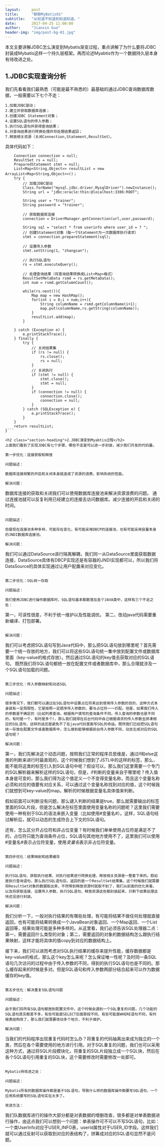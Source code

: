 ```yaml
---
layout:     post
title:      "聊聊MyBatis01"
subtitle:   "从知道不知道到知道知道。"
date:       2017-04-25 11:00:00
author:     "Jianxin Guo"
header-img: "img/post-bg-01.jpg"
---
```



本文主要讲解JDBC怎么演变到Mybatis渐变过程，重点讲解了为什么要将JDBC封装成Mybatis这样一个持久层框架。再而论述Myabtis作为一个数据持久层本身有待改进之处。

<h2 class="section-heading">1.JDBC实现查询分析</h2>
我们先看看我们最熟悉（可能是最不熟悉的）最基础的通过JDBC查询数据库数据，一般需要以下七个不走：

```
1.加载JDBC驱动；
2.建立并获取数据库连接；
3.创建JDBC Statement对象；
4.设置SQL语句的传入参数；
5.执行SQL语句并获得查询结果；
6.对查询结果进行转换处理并将处理结果返回；
7.释放相关资源（关闭Connection,Statement,ResultSet）。
```

具体代码如下：

```public static List<Map<String,Object>> queryForList(){  
    Connection connection = null;  
    ResultSet rs = null;  
    PreparedStatement stmt = null;  
    List<Map<String,Object>> resultList = new ArrayList<Map<String,Object>>()；  
    try {  
        // 加载JDBC驱动  
        Class.forName("mysql.jdbc.driver.MysqlDriver").newInstance();  
        String url = "jdbc:oracle:thin:@localhost:3306:ROOT";  

        String user = "trainer";   
        String password = "trainer";   

        // 获取数据库连接  
        connection = DriverManager.getConnection(url,user,password);   

        String sql = "select * from userinfo where user_id = ? ";  
        // 创建Statement对象（每一个Statement为一次数据库执行请求）  
        stmt = connection.prepareStatement(sql);  

        // 设置传入参数  
        stmt.setString(1, "zhangsan");  

        // 执行SQL语句  
        rs = stmt.executeQuery();  

        // 处理查询结果（将查询结果转换成List<Map>格式）  
        ResultSetMetaData rsmd = rs.getMetaData();  
        int num = rsmd.getColumnCount();  

        while(rs.next()){  
            Map map = new HashMap();  
            for(int i = 0;i < num;i++){  
                String columnName = rsmd.getColumnName(i+1);  
                map.put(columnName,rs.getString(columnName));  
            }  
            resultList.add(map);  
        }  

    } catch (Exception e) {  
        e.printStackTrace();  
    } finally {  
        try {  
            // 关闭结果集  
            if (rs != null) {  
                rs.close();  
                rs = null;  
            }  
            // 关闭执行  
            if (stmt != null) {  
                stmt.close();  
                stmt = null;  
            }  
            if (connection != null) {  
                connection.close();  
                connection = null;  
            }  
        } catch (SQLException e) {  
            e.printStackTrace();  
        }  
    }        
    return resultList;  
}```

<h2 class="section-heading">2.JDBC演变到Myabtis过程</h2>
上面我们看到了实现JDBC有七个步骤，哪些不走是可以进一步封装，减少我们开发的代码量。

第一步优化：连接获取和释放

问题描述：

数据库连接频繁的开启和关闭本身就造成了资源的浪费，影响系统的性能。
        
解决问题：

```
数据库连接的获取和关闭我们可以使用数据库连接池来解决资源浪费的问题。
通过连接池就可以反复利用已经建立的连接去访问数据库。减少连接的开启和关闭的时间。
```

问题描述：

但是现在连接池多种多样，可能存在变化，有可能采用DBCP的连接池，也有可能采用容量本身的JNDI数据库连接池。
        
解决问题：

```
我们可以通过DataSource进行隔离解耦，我们同一从DataSource里面获取数据连接，DataSource具体有DBCP实现还是有容器的JNDI实现都可以，所以我们将DataSource的具体实现通过让用户配置来对应变化。
```

第二步优化：SQL统一存取

问题描述：

我们使用JDBC进行操作数据库时，SQL语句基本都散落在各个JAVA类中，这样有三个不足之处：
```
第一，可读性很差，不利于统一维护以及性能调优。
第二，改动java代码需要重新编译、打包部署。
```

解决问题：

```
我们可以考虑把SQL语句写到Java代码中，那么把SQL语句放到哪里呢？首先需要一个统一存放的地方，我们可以将这些SQL语句统一集中放到配置文件或数据库里面（key-value的格式存放）。然后通过SQL语句的key值去获取对应的SQL语句。
既然我们将SQL语句都统一放在配置文件或者数据库中，那么合理就涉及一个SQL语句加载的问题。
```

第三步优化：传入参数映射和动态SQL

问题描述：

很多情况下，我们都可以通过在SQL语句中设置占位符来达到使用传入参数的目的，这种方式本身就有一定局限性，它是按照一定顺序传入参数的，要与占位符一一匹配。但是，如果我们传入的参数是不确定的（比如列表查询，根据用户填写的查询条件不同，传入查询的参数也是不同的，有时是一个，有时是多个），那么我们就得在后台代码中自己根据请求的传入参数去拼凑相应的SQL语句，这样的话还是避免不了在java代码里面写SQL的命运。既然我们已经把SQL语句统一存放在配置文件或者数据库中，怎么做到能够根据前台传入参数不同，动态生成对应的SQL语句呢？

解决问题：

```
第一，我们先解决这个动态问题，按照我们正常的程序员思维是，通过if和else这类的判断来进行时最直观的，这个时候我们想到了JSTL中的<if test=""></if>这样的标签，那么，能不能将这类的标签引入到SQL语句中呢？假设可以，那么我们这里需要一个专门的SQL解析器来解析这样的SQL语句，但是，if判断的变量来自于哪里呢？传入值本身是可变的，那么我们得为这个值定义一个不变得变量名称，而且这个变量名称必须和对应的值要有对应关系，可以通过这个变量名称找到对应的值，这个时候我们就想到可key-value的map。解析的时候根据变量名具体值来判断。

假如前面可以判断没有问题，那么键入判断的结果是true，那么就需要输出的标签里面的SQL片段，但是怎么解决在标签里面使用变量名称的问题呢？这里我们需要使用一种有别于SQL的语法来嵌入变量（比如使用#变量名#）。这样，SQL语句经过解析后，就可以动态的生成符合上下文的SQL语句。

还有，怎么区分开占位符和非占位变量？有时候我们单单使用占位符是满足不了的，占位符只能为查询条件占位，SQL语句其他地方使用不了，这里我们可以使用#变量名#表示占位符变量，使用$变量名$表示非占位符变量。
```

第四步优化：结果映射和结果缓存

问题描述：

执行SQL语句、获取执行结果、对执行结果进行转换处理、释放相关资源是一整套下来的。假如是执行查询语句，那么执行SQL语句后，返回的是一个ResultSet结果集，这个时候我们就需要将ResultSet对象的数据取出来，不然等到释放资源时就取不到了，我们从前面的优化来看，以及将获取连接、设置传入参数、执行SQL语句、释放资源这些都封装起来，只剩下结果处理这块还没进行封装。

解决问题：

```
我们分析一下，一般对执行结果的有哪些处理，有可能将结果不做任何处理就直接返回，也有可能将结果转换成一个JavaBean对象返回、一个Map返回、一个List返回等，结果处理可能是多种多样的。从这里看，我们必须告诉SQL处理器二点：第一，需要返回什么类型的对象；第二，需要返回的对象的数据结构怎么跟执行结果映射，这样才能将具体的值copy到对应的数据结构上。

接下来，我们可以进而考虑对SQL执行结果的缓存来提升性能，缓存数据都是key-value的格式，那么这个key怎么来呢？怎么保证唯一性呢？及时同一条SQL语句几次访问的过程中由于传入参数的不同，得到的执行SQL语句也是不同的。那么缓存起来的时候是多对。但是SQL语句和传入参数两部分结合起来可以作为数据缓存的key值。
```

第五步优化：解决重复SQL语句问题

问题描述：

由于我们将所有SQL语句都放到配置文件中，这个时候会遇到一个SQL重复的问题，几个功能的SQL语句其实都差不多，有些可能是SELECT后面那段不同、有些可能是WHERE语句不同，有时候表结构改了，那么我们就需要改动多个地方，不利于维护。

解决问题：

```
当我们的代码程序出现重复代码时怎么办？将重复的代码抽离出来成为独立的一个类，然后在各个需要使用的地方进行引用。对于SQL重复的问题，我们也可以采用这种方式，通过将SQL片段模块化，将重复的SQL片段独立成一个SQL快，然后在各个SQL语句引用重复的SQL块，这个需要修改时需要修改一处即可。
```

Mybatis待改进之处：

问题描述：

Mybatis所有的数据库操作都是基于SQL语句，导致什么样的数据库操作都要写SQL语句，一个应用系统要写的SQL语句实在太多了。

改进方法：

```
我们队数据库进行的操作大部分都是对表数据的增删改查，很多都是对单表数据进行操作，由这点我们可以想到一个问题：单表操作可不可以不写SQL语句，比如：一个类UserInfo对应于USER_INFO表，userId属性对于USER_ID字段。这样我们就可以通过反射可以获取到对应的表结构了，拼筹成对应的SQL语句显然不是问题。
```



